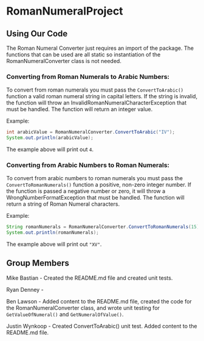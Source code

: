 # RomanNumeralProject

## Using Our Code
The Roman Numeral Converter just requires an import of the package. The functions that can be used are all static so instantiation of the RomanNumeralConverter class is not needed.

### Converting from Roman Numerals to Arabic Numbers:
To convert from roman numerals you must pass the ```ConvertToArabic()``` function a valid roman numeral string in capital letters. If the string is invalid, the function will throw an InvalidRomanNumeralCharacterException that must be handled. The function will return an integer value.

Example:
```java
int arabicValue = RomanNumeralConverter.ConvertToArabic("IV");
System.out.println(arabicValue);
```

The example above will print out ```4```.

### Converting from Arabic Numbers to Roman Numerals:
To convert from arabic numbers to roman numerals you must pass the ```ConvertToRomanNumerals()``` function a positive, non-zero integer number. If the function is passed a negative number or zero, it will throw a WrongNumberFormatException that must be handled. The function will return a string of Roman Numeral characters.

Example:
```java
String romanNumerals = RomanNumeralConverter.ConvertToRomanNumerals(15);
System.out.println(romanNumerals);
```
The example above will print out ```"XV"```.

## Group Members
Mike Bastian - Created the README.md file and created unit tests.

Ryan Denney -

Ben Lawson - Added content to the README.md file, created the code for the RomanNumeralConverter class, and wrote unit testing for ```GetValueOfNumeral()``` and ```GetNumeralOfValue()```.

Justin Wynkoop - Created ConvertToArabic() unit test. Added content to the README.md file.
